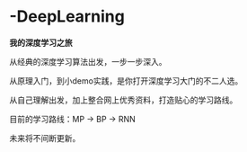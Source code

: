 # -DeepLearning
**我的深度学习之旅**

从经典的深度学习算法出发，一步一步深入。

从原理入门，到小demo实践，是你打开深度学习大门的不二人选。

从自己理解出发，加上整合网上优秀资料，打造贴心的学习路线。

目前的学习路线：MP -> BP -> RNN

未来将不间断更新。

